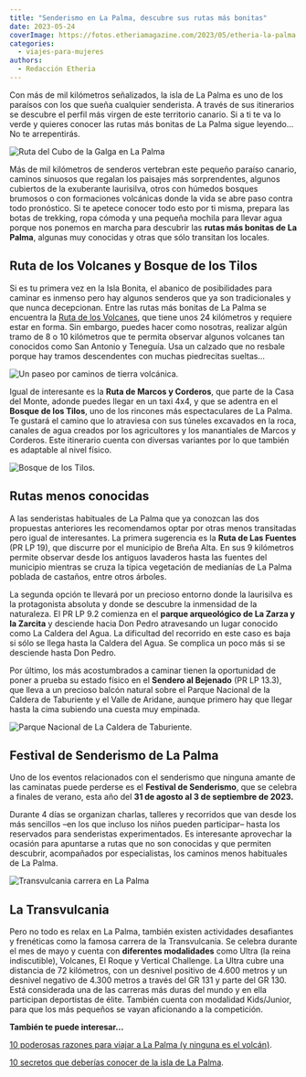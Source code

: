 ```yaml
---
title: "Senderismo en La Palma, descubre sus rutas más bonitas"
date: 2023-05-24
coverImage: https://fotos.etheriamagazine.com/2023/05/etheria-la-palma.jpg
categories: 
  - viajes-para-mujeres
authors: 
  - Redacción Etheria
---
```


Con más de mil kilómetros señalizados, la isla de La Palma es uno de los paraísos con 
los que sueña cualquier senderista. A través de sus itinerarios se descubre el perfil 
más virgen de este territorio canario. Si a ti te va lo verde y quieres conocer las 
rutas más bonitas de La Palma sigue leyendo... No te arrepentirás. 

![Ruta del Cubo de la Galga en La Palma](https://fotos.etheriamagazine.com/2023/05/ruta-cubo-galga.jpg "Ruta del Cubo de la Galga. © Turismo Islas Canarias")

Más de mil kilómetros de senderos vertebran este pequeño paraíso canario, caminos 
sinuosos que regalan los paisajes más sorprendentes, algunos cubiertos de la exuberante 
laurisilva, otros con húmedos bosques brumosos o con formaciones volcánicas donde la 
vida se abre paso contra todo pronóstico. Si te apetece conocer todo esto por ti misma, 
prepara las botas de trekking, ropa cómoda y una pequeña mochila para llevar agua porque 
nos ponemos en marcha para descubrir las **rutas más bonitas de La Palma**, algunas muy 
conocidas y otras que sólo transitan los locales. 

## Ruta de los Volcanes y Bosque de los Tilos

Si es tu primera vez en la Isla Bonita, el abanico de posibilidades para caminar es 
inmenso pero hay algunos senderos que ya son tradicionales y que nunca decepcionan. 
Entre las rutas más bonitas de La Palma se encuentra la [Ruta de los 
Volcanes](https://visitlapalma.es/rutas/ruta-de-los-volcanes/), que tiene unos 24 
kilómetros y requiere estar en forma. Sin embargo, puedes hacer como nosotras, realizar 
algún tramo de 8 o 10 kilómetros que te permita observar algunos volcanes tan conocidos 
como San Antonio y Teneguía. Usa un calzado que no resbale porque hay tramos 
descendentes con muchas piedrecitas sueltas... 

![Un paseo por caminos de tierra volcánica.](https://fotos.etheriamagazine.com/2023/05/senderismo-la-palma-volcanes.jpg "Un paseo por caminos de tierra volcánica. © Turismo de Islas Canarias")

Igual de interesante es la **Ruta de Marcos y Corderos**, que parte de la Casa del 
Monte, adonde puedes llegar en un taxi 4x4, y que se adentra en el **Bosque de los 
Tilos**, uno de los rincones más espectaculares de La Palma. Te gustará el camino que lo 
atraviesa con sus túneles excavados en la roca, canales de agua creados por los 
agricultores y los manantiales de Marcos y Corderos. Este itinerario cuenta con diversas 
variantes por lo que también es adaptable al nivel físico. 

![Bosque de los Tilos.](https://fotos.etheriamagazine.com/2023/05/bosque-tilos.jpg "Bosque de los Tilos. © Etheria Magazine")

## Rutas menos conocidas

A las senderistas habituales de La Palma que ya conozcan las dos propuestas anteriores 
les recomendamos optar por otras menos transitadas pero igual de interesantes. La 
primera sugerencia es la **Ruta de Las Fuentes** (PR LP 19), que discurre por el 
municipio de Breña Alta. En sus 9 kilómetros permite observar desde los antiguos 
lavaderos hasta las fuentes del municipio mientras se cruza la típica vegetación de 
medianías de La Palma poblada de castaños, entre otros árboles. 

La segunda opción te llevará por un precioso entorno donde la laurisilva es la 
protagonista absoluta y donde se descubre la inmensidad de la naturaleza. El PR LP 9.2 
comienza en el **parque arqueológico de La Zarza y la Zarcita** y desciende hacia Don 
Pedro atravesando un lugar conocido como La Caldera del Agua. La dificultad del 
recorrido en este caso es baja si sólo se llega hasta la Caldera del Agua. Se complica 
un poco más si se desciende hasta Don Pedro. 

Por último, los más acostumbrados a caminar tienen la oportunidad de poner a prueba su 
estado físico en el **Sendero al Bejenado** (PR LP 13.3), que lleva a un precioso balcón 
natural sobre el Parque Nacional de la Caldera de Taburiente y el Valle de Aridane, 
aunque primero hay que llegar hasta la cima subiendo una cuesta muy empinada. 

![Parque Nacional de La Caldera de Taburiente.](https://fotos.etheriamagazine.com/2023/05/caldera-taburiente.jpg "Parque Nacional de La Caldera de Taburiente. © Turismo de Islas Canarias")

## Festival de Senderismo de La Palma

Uno de los eventos relacionados con el senderismo que ninguna amante de las caminatas 
puede perderse es el **Festival de Senderismo**, que se celebra a finales de verano, 
esta año del **31 de agosto al 3 de septiembre de 2023.** 

Durante 4 días se organizan charlas, talleres y recorridos que van desde los más 
sencillos –en los que incluso los niños pueden participar– hasta los reservados para 
senderistas experimentados. Es interesante aprovechar la ocasión para apuntarse a rutas 
que no son conocidas y que permiten descubrir, acompañados por especialistas, los 
caminos menos habituales de La Palma. 

![Transvulcania carrera en La Palma](https://fotos.etheriamagazine.com/2023/05/transvulcania-la-palma.jpg "© Transvulcania.")

## La Transvulcania

Pero no todo es relax en La Palma, también existen actividades desafiantes y frenéticas 
como la famosa carrera de la Transvulcania. Se celebra durante el mes de mayo y cuenta 
con **diferentes modalidades** como Ultra (la reina indiscutible), Volcanes, El Roque y 
Vertical Challenge. La Ultra cubre una distancia de 72 kilómetros, con un desnivel 
positivo de 4.600 metros y un desnivel negativo de 4.300 metros a través del GR 131 y 
parte del GR 130. Está considerada una de las carreras más duras del mundo y en ella 
participan deportistas de élite. También cuenta con modalidad Kids/Junior, para que los 
más pequeños se vayan aficionando a la competición. 

**También te puede interesar...** 

[10 poderosas razones para viajar a La Palma (y ninguna es el 
volcán)](https://etheriamagazine.com/2021/11/15/10-razones-para-visitar-la-palma/). 

[10 secretos que deberías conocer de la isla de La 
Palma](https://etheriamagazine.com/2021/04/05/10-secretos-para-conocer-la-isla-de-la-palma/).
